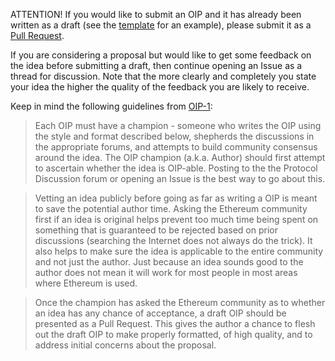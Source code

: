 
ATTENTION! If you would like to submit an OIP and it has already been written as a draft (see the [template](https://github.com/oikos-cash/OIPs/blob/master/oip-X.md) for an example), please submit it as a [Pull Request](https://github.com/oikos-cash/OIPs/pulls).

If you are considering a proposal but would like to get some feedback on the idea before submitting a draft, then continue opening an Issue as a thread for discussion.  Note that the more clearly and completely you state your idea the higher the quality of the feedback you are likely to receive.

Keep in mind the following guidelines from [OIP-1](https://oips.oikos.cash/OIPS/oip-1):

> Each OIP must have a champion - someone who writes the OIP using the style and format described below, shepherds the discussions in the appropriate forums, and attempts to build community consensus around the idea. The OIP champion (a.k.a. Author) should first attempt to ascertain whether the idea is OIP-able. Posting to the the Protocol Discussion forum or opening an Issue is the best way to go about this.

> Vetting an idea publicly before going as far as writing a OIP is meant to save the potential author time. Asking the Ethereum community first if an idea is original helps prevent too much time being spent on something that is guaranteed to be rejected based on prior discussions (searching the Internet does not always do the trick). It also helps to make sure the idea is applicable to the entire community and not just the author. Just because an idea sounds good to the author does not mean it will work for most people in most areas where Ethereum is used.

> Once the champion has asked the Ethereum community as to whether an idea has any chance of acceptance, a draft OIP should be presented as a Pull Request. This gives the author a chance to flesh out the draft OIP to make properly formatted, of high quality, and to address initial concerns about the proposal.
